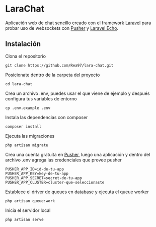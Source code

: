 LaraChat
========================

Aplicación web de chat sencillo creado con el framework [Laravel](https://laravel.com/) para probar uso de websockets con [Pusher](https://pusher.com/) y [Laravel Echo](https://laravel.com/docs/5.5/broadcasting).

Instalación
--------------

Clona el repositorio

    git clone https://github.com/Rea97/lara-chat.git

Posicionate dentro de la carpeta del proyecto

    cd lara-chat
    
Crea un archivo .env, puedes usar el que viene de ejemplo y después configura tus variables de entorno

    cp .env.example .env

Instala las dependencias con composer

	composer install

Ejecuta las migraciones

    php artisan migrate
    
Crea una cuenta gratuita en [Pusher](https://pusher.com/), luego una aplicación y dentro del archivo .env agrega
las credenciales que provee pusher
```text
PUSHER_APP_ID=id-de-tu-app
PUSHER_APP_KEY=key-de-tu-app
PUSHER_APP_SECRET=secret-de-tu-app
PUSHER_APP_CLUSTER=cluster-que-seleccionaste
```

Establece el driver de queues en database y ejecuta el queue worker

    php artisan queue:work

Inicia el servidor local

    php artisan serve
    